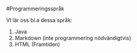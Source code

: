 #Programmeringsspråk

VI lär oss bl.a dessa språk:

1. Java
2. Markdown (inte programmering nödvändigtvis)
3. HTML (Framtiden)